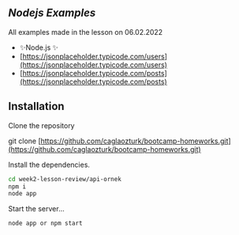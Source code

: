 ## _Nodejs Examples_
All examples made in the lesson on 06.02.2022

- ✨Node.js ✨
- [https://jsonplaceholder.typicode.com/users](https://jsonplaceholder.typicode.com/users)
- [https://jsonplaceholder.typicode.com/posts](https://jsonplaceholder.typicode.com/posts)


## Installation
Clone the repository

git clone [https://github.com/caglaozturk/bootcamp-homeworks.git](https://github.com/caglaozturk/bootcamp-homeworks.git)

Install the dependencies.

```sh
cd week2-lesson-review/api-ornek
npm i
node app
```

Start the server...

```sh
node app or npm start
```